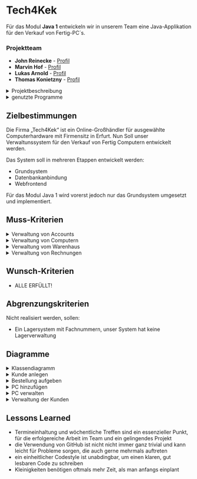 # Tech4Kek

Für das Modul <b>Java 1</b> entwickeln wir in unserem Team eine Java-Applikation für den Verkauf von Fertig-PC´s.

### Projektteam
* **John Reinecke** - [Profil](https://github.com/JFuqX)
* **Marvin Hof** - [Profil](https://github.com/MarvinHof)
* **Lukas Arnold** - [Profil](https://github.com/Lukas491don)
* **Thomas Konietzny** - [Profil](https://github.com/Hundewurst)

<details>
<summary> Projektbeschreibung </summary>
<br>
Für das Modul <b>Java 1</b> entwickeln wir in unserem Team eine Java-Applikation für den Verkauf von Fertig-PC´s.
</details>

<details>
<summary> genutzte Programme </summary>
<br>

* [IntelliJ](https://www.jetbrains.com/de-de/idea/download/other.html) - IDE für JAVA
* [lucidchart](https://www.lucidchart.com) - Tool für die Erstellung der Diagramme
* [Office](https://www.office.com/) - Office Programm
* [Git](https://git-scm.com/) - Versionskontrolle
* [Discord](https://discord.com/) - Kommunikationsmittel
* [Telegram](https://telegram.org) - Kommunikationsmittel
</details>




## Zielbestimmungen
Die Firma „Tech4Kek“ ist ein Online-Großhändler für ausgewählte Computerhardware mit Firmensitz in Erfurt. Nun Soll unser Verwaltunssystem für den Verkauf von Fertig Computern entwickelt werden. 

Das System soll in mehreren Etappen entwickelt werden: <br>
- Grundsystem <br>
- Datenbankanbindung <br>
- Webfrontend <br>

Für das Modul Java 1 wird vorerst jedoch nur das Grundsystem umgesetzt und implementiert.



## Muss-Kriterien

  <details>
  <summary>Verwaltung von Accounts</summary>
      Das System muss den Nutzern die Möglichkeit bieten: <br>
        - Einen Account anzulegen <br>
        - Waren in den Warenkorb zu legen <br>
  </details>

  <details>
  <summary>Verwaltung von Computern</summary>
      Das System muss die Möglichkeit bieten: <br>
        - Verschiedene PC´s mit verschiedenen Spezifikationen anzulegen <br>
        - bereits angelegte PC´s zu ändern <br>
        - bereits angelegte PC´s zu löschen <br>
  </details>

  <details>
  <summary>Verwaltung vom Warenhaus</summary>
      Das System muss die Möglichkeit bieten: <br>
        - Warenbestände zu ändern <br>
        - Warenbestände zu prüfen  <br>
        - (Mehr dazu in Java2 = DB orientiert)
  </details>

  <details>
  <summary>Verwaltung von Rechnungen</summary>
      Das System muss den Nutzern die Möglichkeit bieten: <br>
      - Rechnungen einzusehen <br>
      - Rechnungsstatus auf bezahlt ändern<br>
  </details>
</details>


## Wunsch-Kriterien

* ALLE ERFÜLLT!









## Abgrenzungskriterien
Nicht realisiert werden, sollen: <br>
- Ein Lagersystem mit Fachnummern, unser System hat keine Lagerverwaltung <br>


















## Diagramme


<details>
<summary> Klassendiagramm </summary>
<br>

![alt text](https://github.com/fh-erfurt/Tech4Kek/blob/main/UML/ClassDiagramm.jpg)
</details>


<details>
<summary> Kunde anlegen</summary>
<br>

![alt text](https://github.com/fh-erfurt/Tech4Kek/blob/main/UML/Kunde%20anlegen.png?raw=true)
</details>

<details>
<summary> Bestellung aufgeben</summary>
<br>

![alt text](https://github.com/fh-erfurt/Tech4Kek/blob/main/UML/Bestellung%20aufgeben.png?raw=true)
</details>

<details>
<summary> PC hinzufügen</summary>
<br>

![alt text](https://github.com/fh-erfurt/Tech4Kek/blob/main/UML/PC%20hinzuf%C3%BCgen.png?raw=true)
</details>

<details>
<summary> PC verwalten</summary>
<br>

![alt text](https://github.com/fh-erfurt/Tech4Kek/blob/main/UML/PC%20verwalten.png?raw=true)
</details>

<details>
<summary> Verwaltung der Kunden</summary>
<br>

![alt text](https://github.com/fh-erfurt/Tech4Kek/blob/main/UML/Verwaltung%20der%20Kunden.png?raw=true)
</details>

## Lessons Learned

- Termineinhaltung und wöchentliche Treffen sind ein essenzieller Punkt, für die erfolgereiche Arbeit im Team und ein gelingendes Projekt <br>
- die Verwendung von GitHub ist nicht nicht immer ganz trivial und kann leicht für Probleme sorgen, die auch gerne mehrmals auftreten <br>
- ein einheitlicher Codestyle ist unabdingbar, um einen klaren, gut lesbaren Code zu schreiben <br>
- Kleinigkeiten benötigen oftmals mehr Zeit, als man anfangs  einplant <br>




